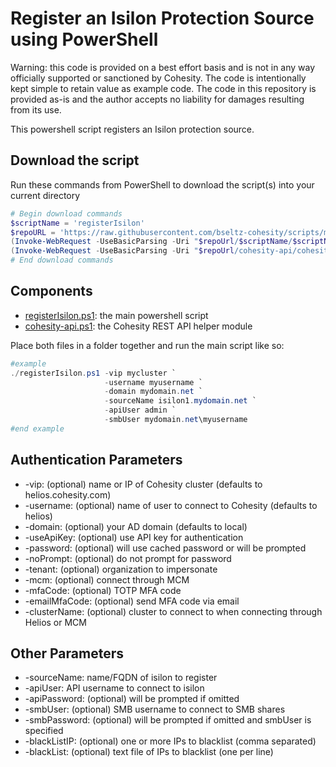 # Register an Isilon Protection Source using PowerShell

Warning: this code is provided on a best effort basis and is not in any way officially supported or sanctioned by Cohesity. The code is intentionally kept simple to retain value as example code. The code in this repository is provided as-is and the author accepts no liability for damages resulting from its use.

This powershell script registers an Isilon protection source.

## Download the script

Run these commands from PowerShell to download the script(s) into your current directory

```powershell
# Begin download commands
$scriptName = 'registerIsilon'
$repoURL = 'https://raw.githubusercontent.com/bseltz-cohesity/scripts/master/powershell'
(Invoke-WebRequest -UseBasicParsing -Uri "$repoUrl/$scriptName/$scriptName.ps1").content | Out-File "$scriptName.ps1"; (Get-Content "$scriptName.ps1") | Set-Content "$scriptName.ps1"
(Invoke-WebRequest -UseBasicParsing -Uri "$repoUrl/cohesity-api/cohesity-api.ps1").content | Out-File cohesity-api.ps1; (Get-Content cohesity-api.ps1) | Set-Content cohesity-api.ps1
# End download commands
```

## Components

* [registerIsilon.ps1](https://raw.githubusercontent.com/bseltz-cohesity/scripts/master/powershell/registerIsilon/registerIsilon.ps1): the main powershell script
* [cohesity-api.ps1](https://raw.githubusercontent.com/bseltz-cohesity/scripts/master/powershell/cohesity-api/cohesity-api.ps1): the Cohesity REST API helper module

Place both files in a folder together and run the main script like so:

```powershell
#example
./registerIsilon.ps1 -vip mycluster `
                     -username myusername `
                     -domain mydomain.net `
                     -sourceName isilon1.mydomain.net `
                     -apiUser admin `
                     -smbUser mydomain.net\myusername
#end example
```

## Authentication Parameters

* -vip: (optional) name or IP of Cohesity cluster (defaults to helios.cohesity.com)
* -username: (optional) name of user to connect to Cohesity (defaults to helios)
* -domain: (optional) your AD domain (defaults to local)
* -useApiKey: (optional) use API key for authentication
* -password: (optional) will use cached password or will be prompted
* -noPrompt: (optional) do not prompt for password
* -tenant: (optional) organization to impersonate
* -mcm: (optional) connect through MCM
* -mfaCode: (optional) TOTP MFA code
* -emailMfaCode: (optional) send MFA code via email
* -clusterName: (optional) cluster to connect to when connecting through Helios or MCM

## Other Parameters

* -sourceName: name/FQDN of isilon to register
* -apiUser: API username to connect to isilon
* -apiPassword: (optional) will be prompted if omitted
* -smbUser: (optional) SMB username to connect to SMB shares
* -smbPassword: (optional) will be prompted if omitted and smbUser is specified
* -blackListIP: (optional) one or more IPs to blacklist (comma separated)
* -blackList: (optional) text file of IPs to blacklist (one per line)
